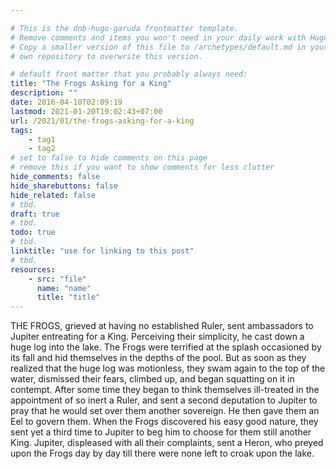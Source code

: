 ```yaml
---

# This is the dnb-hugo-garuda frontmatter template. 
# Remove comments and items you won't need in your daily work with Hugo.
# Copy a smaller version of this file to /archetypes/default.md in your
# own repository to overwrite this version.

# default front matter that you probably always need:
title: "The Frogs Asking for a King"
description: ""
date: 2016-04-10T02:09:19
lastmod: 2021-01-20T19:02:43+07:00
url: /2021/01/the-frogs-asking-for-a-king
tags:
    - tag1
    - tag2
# set to false to hide comments on this page
# remove this if you want to show comments for less clutter
hide_comments: false
hide_sharebuttons: false
hide_related: false
# tbd.
draft: true
# tbd.
todo: true
# tbd.
linktitle: "use for linking to this post"
# tbd.
resources:
    - src: "file"
      name: "name"
      title: "title"
---
```

THE FROGS, grieved at having no established Ruler, sent ambassadors to Jupiter entreating for a King. Perceiving their simplicity, he cast down a huge log into the lake. The Frogs were terrified at the splash occasioned by its fall and hid themselves in the depths of the pool. But as soon as they realized that the huge log was motionless, they swam again to the top of the water, dismissed their fears, climbed up, and began squatting on it in contempt. After some time they began to think themselves ill-treated in the appointment of so inert a Ruler, and sent a second deputation to Jupiter to pray that he would set over them another sovereign. He then gave them an Eel to govern them. When the Frogs discovered his easy good nature, they sent yet a third time to Jupiter to beg him to choose for them still another King. Jupiter, displeased with all their complaints, sent a Heron, who preyed upon the Frogs day by day till there were none left to croak upon the lake.


